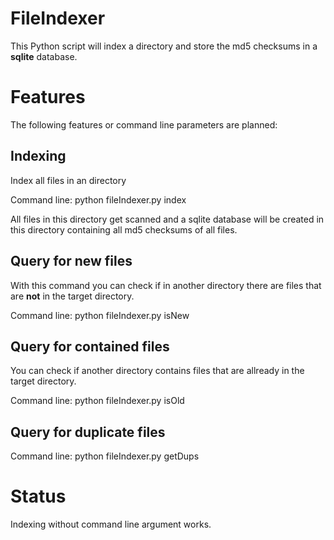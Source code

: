 # FileIndexer

This Python script will index a directory and store the md5 checksums in a **sqlite** database.

# Features
The following features or command line parameters are planned:
## Indexing
Index all files in an directory

Command line:
	python fileIndexer.py index <directoryname>

All files in this directory get scanned and a sqlite database will be created in this directory 
containing all md5 checksums of all files.

## Query for new files

With this command you can check if in another directory there are files that are **not** in the
target directory.

Command line:
	python fileIndexer.py isNew <indexedDirectory> <otherDirectory>

## Query for contained files

You can check if another directory contains files that are allready in the target directory.

Command line:
	python fileIndexer.py isOld <indexedDirectory> <otherDirectory>

## Query for duplicate files

Command line:
	python fileIndexer.py getDups <indexedDirectory>

# Status

Indexing without command line argument works.

